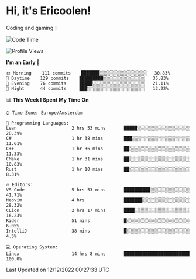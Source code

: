 # Hi, it's Ericoolen!
Coding and gaming！

<!--START_SECTION:waka-->
![Code Time](http://img.shields.io/badge/Code%20Time-561%20hrs%2023%20mins-blue)

![Profile Views](http://img.shields.io/badge/Profile%20Views-8-blue)

**I'm an Early 🐤** 

```text
🌞 Morning    111 commits    ███████░░░░░░░░░░░░░░░░░░   30.83% 
🌆 Daytime    129 commits    █████████░░░░░░░░░░░░░░░░   35.83% 
🌃 Evening    76 commits     █████░░░░░░░░░░░░░░░░░░░░   21.11% 
🌙 Night      44 commits     ███░░░░░░░░░░░░░░░░░░░░░░   12.22%

```


📊 **This Week I Spent My Time On** 

```text
⌚︎ Time Zone: Europe/Amsterdam

💬 Programming Languages: 
Lean                     2 hrs 53 mins       █████░░░░░░░░░░░░░░░░░░░░   20.39% 
C#                       1 hr 38 mins        ███░░░░░░░░░░░░░░░░░░░░░░   11.61% 
C++                      1 hr 36 mins        ██░░░░░░░░░░░░░░░░░░░░░░░   11.33% 
CMake                    1 hr 31 mins        ██░░░░░░░░░░░░░░░░░░░░░░░   10.83% 
Rust                     1 hr 10 mins        ██░░░░░░░░░░░░░░░░░░░░░░░   8.31%

🔥 Editors: 
VS Code                  5 hrs 53 mins       ██████████░░░░░░░░░░░░░░░   41.71% 
Neovim                   4 hrs               ███████░░░░░░░░░░░░░░░░░░   28.32% 
CLion                    2 hrs 17 mins       ████░░░░░░░░░░░░░░░░░░░░░   16.23% 
Rider                    51 mins             █░░░░░░░░░░░░░░░░░░░░░░░░   6.05% 
IntelliJ                 38 mins             █░░░░░░░░░░░░░░░░░░░░░░░░   4.5%

💻 Operating System: 
Linux                    14 hrs 8 mins       █████████████████████████   100.0%

```


 Last Updated on 12/12/2022 00:27:33 UTC
<!--END_SECTION:waka-->

